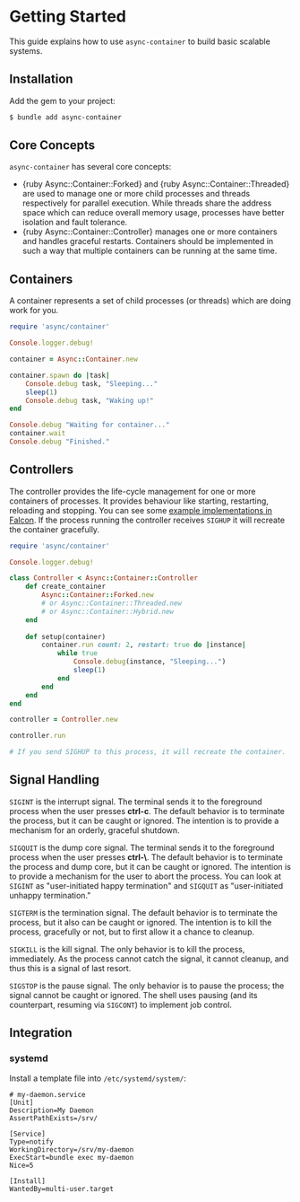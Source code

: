 # Getting Started

This guide explains how to use `async-container` to build basic scalable systems.

## Installation

Add the gem to your project:

~~~ bash
$ bundle add async-container
~~~

## Core Concepts

`async-container` has several core concepts:

- {ruby Async::Container::Forked} and {ruby Async::Container::Threaded} are used to manage one or more child processes and threads respectively for parallel execution. While threads share the address space which can reduce overall memory usage, processes have better isolation and fault tolerance.
- {ruby Async::Container::Controller} manages one or more containers and handles graceful restarts. Containers should be implemented in such a way that multiple containers can be running at the same time.

## Containers

A container represents a set of child processes (or threads) which are doing work for you.

``` ruby
require 'async/container'

Console.logger.debug!

container = Async::Container.new

container.spawn do |task|
	Console.debug task, "Sleeping..."
	sleep(1)
	Console.debug task, "Waking up!"
end

Console.debug "Waiting for container..."
container.wait
Console.debug "Finished."
```

## Controllers

The controller provides the life-cycle management for one or more containers of processes. It provides behaviour like starting, restarting, reloading and stopping. You can see some [example implementations in Falcon](https://github.com/socketry/falcon/blob/master/lib/falcon/controller/). If the process running the controller receives `SIGHUP` it will recreate the container gracefully.

``` ruby
require 'async/container'

Console.logger.debug!

class Controller < Async::Container::Controller
	def create_container
		Async::Container::Forked.new
		# or Async::Container::Threaded.new
		# or Async::Container::Hybrid.new
	end
	 
	def setup(container)
		container.run count: 2, restart: true do |instance|
			while true
				Console.debug(instance, "Sleeping...")
				sleep(1)
			end
		end
	end
end

controller = Controller.new

controller.run

# If you send SIGHUP to this process, it will recreate the container.
```

## Signal Handling

`SIGINT` is the interrupt signal. The terminal sends it to the foreground process when the user presses **ctrl-c**. The default behavior is to terminate the process, but it can be caught or ignored. The intention is to provide a mechanism for an orderly, graceful shutdown.

`SIGQUIT` is the dump core signal. The terminal sends it to the foreground process when the user presses **ctrl-\\**. The default behavior is to terminate the process and dump core, but it can be caught or ignored. The intention is to provide a mechanism for the user to abort the process. You can look at `SIGINT` as "user-initiated happy termination" and `SIGQUIT` as "user-initiated unhappy termination."

`SIGTERM` is the termination signal. The default behavior is to terminate the process, but it also can be caught or ignored. The intention is to kill the process, gracefully or not, but to first allow it a chance to cleanup.

`SIGKILL` is the kill signal. The only behavior is to kill the process, immediately. As the process cannot catch the signal, it cannot cleanup, and thus this is a signal of last resort.

`SIGSTOP` is the pause signal. The only behavior is to pause the process; the signal cannot be caught or ignored. The shell uses pausing (and its counterpart, resuming via `SIGCONT`) to implement job control.

## Integration

### systemd

Install a template file into `/etc/systemd/system/`:

```
# my-daemon.service
[Unit]
Description=My Daemon
AssertPathExists=/srv/

[Service]
Type=notify
WorkingDirectory=/srv/my-daemon
ExecStart=bundle exec my-daemon
Nice=5

[Install]
WantedBy=multi-user.target
```
